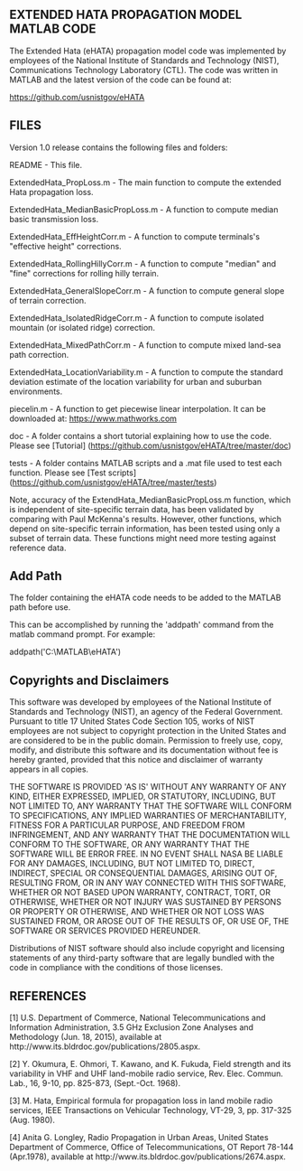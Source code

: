 <h2> EXTENDED HATA PROPAGATION MODEL MATLAB CODE </h2>

The Extended Hata (eHATA) propagation model code was implemented by employees 
of the National Institute of Standards and Technology (NIST), Communications 
Technology Laboratory (CTL). The code was written in MATLAB and the latest 
version of the code can be found at:

https://github.com/usnistgov/eHATA

<h2> FILES </h2>

Version 1.0 release contains the following files and folders:

README                                  - This file.

ExtendedHata_PropLoss.m                 - The main function to compute the extended Hata propagation loss.

ExtendedHata_MedianBasicPropLoss.m 	- A function to compute median basic transmission loss.

ExtendedHata_EffHeightCorr.m 		- A function to compute terminals's "effective height" corrections.

ExtendedHata_RollingHillyCorr.m     	- A function to compute "median" and "fine" corrections for rolling hilly terrain.

ExtendedHata_GeneralSlopeCorr.m 	- A function to compute general slope of terrain correction.

ExtendedHata_IsolatedRidgeCorr.m    	- A function to compute isolated mountain (or isolated ridge) correction.

ExtendedHata_MixedPathCorr.m  		- A function to compute mixed land-sea path correction.

ExtendedHata_LocationVariability.m  	- A function to compute the standard deviation estimate of the location variability for urban and suburban environments. 

piecelin.m 			 	- A function to get piecewise linear interpolation. It can be downloaded at:								  https://www.mathworks.com							  

doc					- A folder contains a short tutorial explaining how to use the code. Please see [Tutorial] (https://github.com/usnistgov/eHATA/tree/master/doc)
							
tests					- A folder contains MATLAB scripts and a .mat file used to test each function. Please see [Test scripts] (https://github.com/usnistgov/eHATA/tree/master/tests)
<p>Note, accuracy of the ExtendHata_MedianBasicPropLoss.m function, which is independent of site-specific terrain data, has been validated by comparing with Paul McKenna's results. However, other functions, which depend on site-specific terrain information, has been tested using only a subset of terrain data. These functions might need more testing against reference data.

<h2> Add Path </h2>

<p>The folder containing the eHATA code needs to be added to the MATLAB path 
before use.

<p>This can be accomplished by running the 'addpath' command from the 
matlab command prompt. For example:

<p style="text-indent: 5em;"></p> addpath('C:\MATLAB\eHATA')

<h2> Copyrights and Disclaimers </h2>

<p>This software was developed by employees of the National Institute of Standards 
and Technology (NIST), an agency of the Federal Government. Pursuant to 
title 17 United States Code Section 105, works of NIST employees are not 
subject to copyright protection in the United States and are considered to 
be in the public domain. Permission to freely use, copy, modify, and distribute 
this software and its documentation without fee is hereby granted, provided that 
this notice and disclaimer of warranty appears in all copies.

<p>THE SOFTWARE IS PROVIDED 'AS IS' WITHOUT ANY WARRANTY OF ANY KIND, EITHER 
EXPRESSED, IMPLIED, OR STATUTORY, INCLUDING, BUT NOT LIMITED TO, ANY WARRANTY 
THAT THE SOFTWARE WILL CONFORM TO SPECIFICATIONS, ANY IMPLIED WARRANTIES OF 
MERCHANTABILITY, FITNESS FOR A PARTICULAR PURPOSE, AND FREEDOM FROM INFRINGEMENT, 
AND ANY WARRANTY THAT THE DOCUMENTATION WILL CONFORM TO THE SOFTWARE, OR ANY 
WARRANTY THAT THE SOFTWARE WILL BE ERROR FREE. IN NO EVENT SHALL NASA BE LIABLE 
FOR ANY DAMAGES, INCLUDING, BUT NOT LIMITED TO, DIRECT, INDIRECT, SPECIAL OR 
CONSEQUENTIAL DAMAGES, ARISING OUT OF, RESULTING FROM, OR IN ANY WAY CONNECTED 
WITH THIS SOFTWARE, WHETHER OR NOT BASED UPON WARRANTY, CONTRACT, TORT, OR 
OTHERWISE, WHETHER OR NOT INJURY WAS SUSTAINED BY PERSONS OR PROPERTY OR 
OTHERWISE, AND WHETHER OR NOT LOSS WAS SUSTAINED FROM, OR AROSE OUT OF THE 
RESULTS OF, OR USE OF, THE SOFTWARE OR SERVICES PROVIDED HEREUNDER.

<p>Distributions of NIST software should also include copyright and 
licensing statements of any third-party software that are legally bundled 
with the code in compliance with the conditions of those licenses. 

<h2> REFERENCES </h2>

<p>[1] U.S. Department of Commerce, National Telecommunications and 
    Information Administration, 3.5 GHz Exclusion Zone Analyses and 
    Methodology (Jun. 18, 2015), available at 
    http://www.its.bldrdoc.gov/publications/2805.aspx.
    
<p>[2] Y. Okumura, E. Ohmori, T. Kawano, and K. Fukuda, Field strength and
    its variability in VHF and UHF land-mobile radio service, Rev. Elec. 
    Commun. Lab., 16, 9-10, pp. 825-873, (Sept.-Oct. 1968).
    
<p>[3] M. Hata, Empirical formula for propagation loss in land mobile radio
    services, IEEE Transactions on Vehicular Technology, VT-29, 3,
    pp. 317-325 (Aug. 1980).
    
<p>[4] Anita G. Longley, Radio Propagation in Urban Areas, United States 
    Department of Commerce, Office of Telecommunications, OT Report 
    78-144 (Apr.1978), available at 
    http://www.its.bldrdoc.gov/publications/2674.aspx.
    
	



